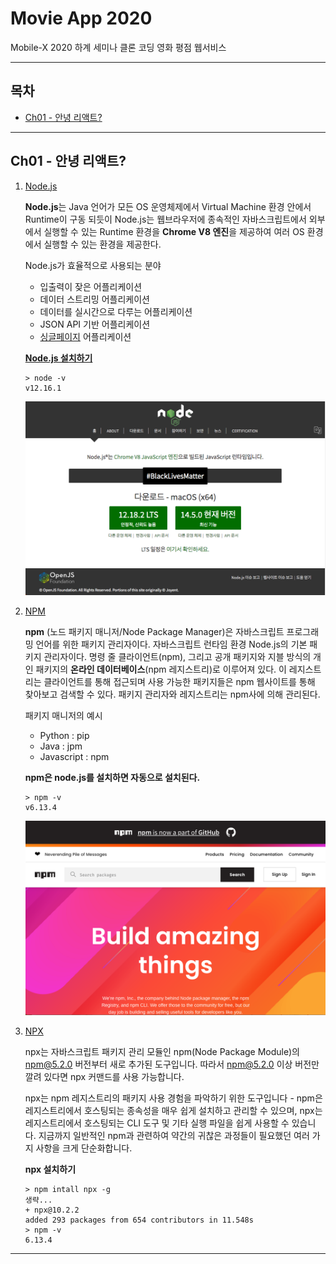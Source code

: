 # Movie App 2020

Mobile-X 2020 하계 세미나 클론 코딩 영화 평점 웹서비스

---

## 목차

- [Ch01 - 안녕 리액트?](#ch01)

---

<a id="ch01"></a>
## Ch01 - 안녕 리액트?

1. [Node.js](https://velopert.com/133)

    **Node.js**는 Java 언어가 모든 OS 운영체제에서 Virtual Machine 환경 안에서 Runtime이 구동 되듯이 Node.js는 웹브라우저에 종속적인 자바스크립트에서 외부에서 실행할 수 있는 Runtime 환경을 **Chrome V8 엔진**을 제공하여 여러 OS 환경에서 실행할 수 있는 환경을 제공한다.

    Node.js가 효율적으로 사용되는 분야
    
    - 입출력이 잦은 어플리케이션
    - 데이터 스트리밍 어플리케이션
    - 데이터를 실시간으로 다루는 어플리케이션
    - JSON API 기반 어플리케이션
    - [싱글페이지](https://ko.wikipedia.org/wiki/%EC%8B%B1%EA%B8%80_%ED%8E%98%EC%9D%B4%EC%A7%80_%EC%95%A0%ED%94%8C%EB%A6%AC%EC%BC%80%EC%9D%B4%EC%85%98) 어플리케이션

    [**Node.js 설치하기**](https://nodejs.org/ko/)

    ```
    > node -v
    v12.16.1
    ```

    ![Node.js 홈페이지](./Image/Node_js.png)

1. [NPM](https://ko.wikipedia.org/wiki/Npm_(%EC%86%8C%ED%94%84%ED%8A%B8%EC%9B%A8%EC%96%B4))

    **npm** (노드 패키지 매니저/Node Package Manager)은 자바스크립트 프로그래밍 언어를 위한 패키지 관리자이다. 자바스크립트 런타임 환경 Node.js의 기본 패키지 관리자이다. 명령 줄 클라이언트(npm), 그리고 공개 패키지와 지블 방식의 개인 패키지의 **온라인 데이터베이스**(npm 레지스트리)로 이루어져 있다. 이 레지스트리는 클라이언트를 통해 접근되며 사용 가능한 패키지들은 npm 웹사이트를 통해 찾아보고 검색할 수 있다. 패키지 관리자와 레지스트리는 npm사에 의해 관리된다.

    패키지 매니저의 예시

    - Python : pip
    - Java : jpm
    - Javascript : npm

    **npm은 node.js를 설치하면 자동으로 설치된다.**

    ```
    > npm -v
    v6.13.4
    ```

    ![npm 홈페이지](./Image/npm.png)

1. [NPX](https://geonlee.tistory.com/32)

    npx는 자바스크립트 패키지 관리 모듈인 npm(Node Package Module)의 npm@5.2.0 버전부터 새로 추가된 도구입니다. 따라서 npm@5.2.0 이상 버전만 깔려 있다면 npx 커맨드를 사용 가능합니다.

    npx는 npm 레지스트리의 패키지 사용 경험을 파악하기 위한 도구입니다 - npm은 레지스트리에서 호스팅되는 종속성을 매우 쉽게 설치하고 관리할 수 있으며, npx는 레지스트리에서 호스팅되는 CLI 도구 및 기타 실행 파일을 쉽게 사용할 수 있습니다. 지금까지 일반적인 npm과 관련하여 약간의 귀찮은 과정들이 필요했던 여러 가지 사항을 크게 단순화합니다.

    **npx 설치하기**

    ```
    > npm intall npx -g
    생략...
    + npx@10.2.2
    added 293 packages from 654 contributors in 11.548s
    > npm -v
    6.13.4
    ```

---